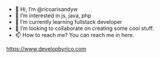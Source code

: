 - 👋 Hi, I’m @ricoarisandyw
- 👀 I’m interested in js, java, php
- 🌱 I’m currently learning fullstack developer
- 💞️ I’m looking to collaborate on creating some cool stuff.
- 📫 How to reach me? You can reach me in here.

https://www.developbyrico.com

<!---
ricoarisandyw/ricoarisandyw is a ✨ special ✨ repository because its `README.md` (this file) appears on your GitHub profile.
You can click the Preview link to take a look at your changes.
--->
